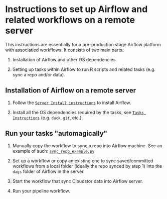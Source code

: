 # Instructions to set up Airflow and related workflows on a remote server

This instructions are essentially for a pre-production stage Airflow platform with associatied workflows. It consists of two main parts:

1. Installation of Airflow and other OS dependencies.

2. Setting up tasks within Airflow to run R scripts and related tasks (e.g. sync a repo and/or data).

## Installation of Airflow on a remote server

1. Follow the [`Server Install instructions`](/SERVER_INSTALL.md) to install Airflow.

2. Install all the OS dependencies required by the tasks, see [`Tasks Instructions`](TASKS_INSTRUCTIONS.md) (e.g. `duck`, `git`, etc.).

## Run your tasks "automagically"

1. Manually copy the workflow to sync a repo into Airflow machine. See an example of such: [`sync_repo_example.py`](/air-flow-local-test/dags/sync_repo_example.py)

2. Set up a workflow or copy an existing one to sync saved/committed workflows from a local folder (ideally the repo synced by step 1) into the `dags` folder of Airflow in the server.

3. Start the workflow that sync Cloudstor data into Airflow server.

4. Run your pipeline workflow.

